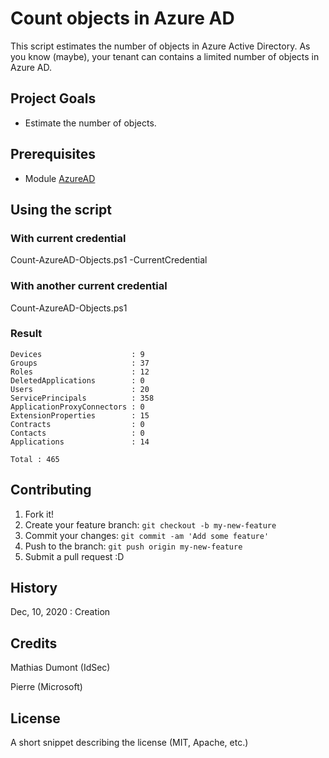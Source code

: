 # Count objects in Azure AD

This script estimates the number of objects in Azure Active Directory. As you know (maybe), your tenant can contains a limited number of objects in Azure AD.

## Project Goals

* Estimate the number of objects.

## Prerequisites

* Module [AzureAD](https://docs.microsoft.com/en-us/powershell/azure/install-az-ps?view=azps-5.2.0)

## Using the script
### With current credential
Count-AzureAD-Objects.ps1 -CurrentCredential

### With another current credential
Count-AzureAD-Objects.ps1

### Result
    Devices                    : 9
    Groups                     : 37
    Roles                      : 12
    DeletedApplications        : 0
    Users                      : 20
    ServicePrincipals          : 358
    ApplicationProxyConnectors : 0
    ExtensionProperties        : 15
    Contracts                  : 0
    Contacts                   : 0
    Applications               : 14

    Total : 465

## Contributing

1. Fork it!
2. Create your feature branch: `git checkout -b my-new-feature`
3. Commit your changes: `git commit -am 'Add some feature'`
4. Push to the branch: `git push origin my-new-feature`
5. Submit a pull request :D

## History

Dec, 10, 2020 : Creation

## Credits

Mathias Dumont (IdSec)

Pierre (Microsoft)

## License

A short snippet describing the license (MIT, Apache, etc.)
